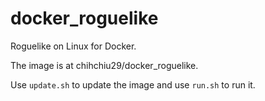 # docker_roguelike
Roguelike on Linux for Docker.

The image is at chihchiu29/docker_roguelike.

Use `update.sh` to update the image and use `run.sh` to run it.
